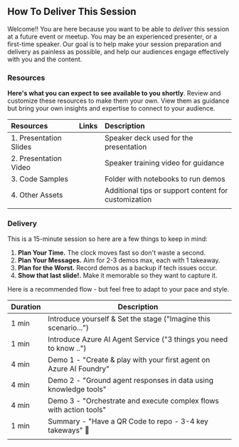 ## How To Deliver This Session

Welcome!! You are here because you want to be able to _deliver_ this session at a future event or meetup. You may be an experienced presenter, or a first-time speaker. Our goal is to help make your session preparation and delivery as painless as possible, and help our audiences engage effectively with you and the content.

### Resources

**Here's what you can expect to see available to you shortly**. Review and customize these resources to make them your own. View them as guidance but bring your own insights and expertise to connect to your audience.

| Resources | Links | Description |
|:---|:---|:---|
| 1. Presentation Slides | | Speaker deck used for the presentation |
| 2. Presentation Video | | Speaker training video for guidance|
| 3. Code Samples | | Folder with notebooks to run demos |
| 4. Other Assets | | Additional tips or support content for customization|
| | | |

### Delivery

This is a 15-minute session so here are a few things to keep in mind:

1. **Plan Your Time.** The clock moves fast so don't waste a second.
1. **Plan Your Messages.** Aim for 2-3 demos max, each with 1 takeaway.
1. **Plan for the Worst.** Record demos as a backup if tech issues occur.
1. **Show that last slide!.** Make it memorable so they want to capture it.

Here is a recommended flow - but feel free to adapt to your pace and style.

| Duration    | Description 
--------------|-------------
1 min | Introduce yourself & Set the stage ("Imagine this scenario...")
1 min | Introduce Azure AI Agent Service ("3 things you need to know ..")
4 min | Demo 1 - "Create & play with your first agent on Azure AI Foundry"
4 min | Demo 2 - "Ground agent responses in data using knowledge tools"
4 min | Demo 3 - "Orchestrate and execute complex flows with action tools"
1 min | Summary - "Have a QR Code to repo - 3-4 key takeways" 📸
| | |

